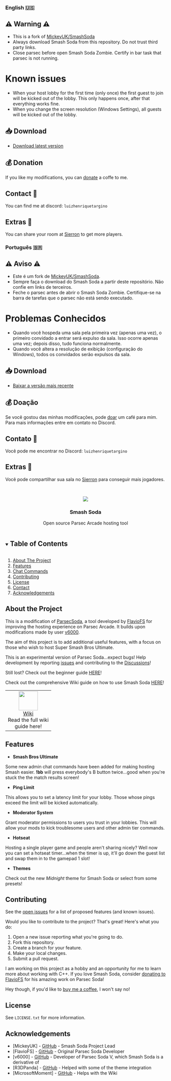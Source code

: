 
### English 🇺🇸
## ⚠️ Warning ⚠️
- This is a fork of [MickeyUK/SmashSoda](https://github.com/Smash-Soda-Team/smash-soda)
- Always download Smash Soda from this repository. Do not trust third party links.
- Close parsec before open Smash Soda Zombie. Certify in bar task that parsec is not running.

# Known issues
- When your host lobby for the first time (only once) the first guest to join will be kicked out of the lobby. This only happens once, after that everything works fine.
- When you change the screen resolution (Windows Settings), all guests will be kicked out of the lobby.

## 📥 Download
- [Download latest version](https://github.com/luizhtss/smash-soda-zombie/releases/tag/latest)

## 💰 Donation
If you like my modifications, you can [donate](https://www.paypal.com/donate/?business=CQAA37SECNJW6&no_recurring=0&item_name=Help+me+to+buy+a+coffe.&currency_code=BRL) a coffe to me. 

## Contact 💌
You can find me at discord: `luizhenriquetargino`

## Extras 🎁
You can share your room at [Sierron](https://parsec.sierron.de/) to get more players.

### Português 🇧🇷
## ⚠️ Aviso ⚠️
- Este é um fork de [MickeyUK/SmashSoda](https://github.com/Smash-Soda-Team/smash-soda).
- Sempre faça o download do Smash Soda a partir deste repositório. Não confie em links de terceiros.
- Feche o parsec antes de abrir o Smash Soda Zombie. Certifique-se na barra de tarefas que o parsec não está sendo executado.

# Problemas Conhecidos
- Quando você hospeda uma sala pela primeira vez (apenas uma vez), o primeiro convidado a entrar será expulso da sala. Isso ocorre apenas uma vez; depois disso, tudo funciona normalmente.
- Quando você altera a resolução de exibição (configuração do Windows), todos os convidados serão expulsos da sala.

## 📥 Download
- [Baixar a versão mais recente](https://github.com/luizhtss/smash-soda-zombie/releases/tag/latest)

## 💰 Doação
Se você gostou das minhas modificações, pode [doar](https://www.paypal.com/donate/?business=CQAA37SECNJW6&no_recurring=0&item_name=Ajude-me+a+comprar+um+café.&currency_code=BRL) um café para mim. Para mais informações entre em contato no Discord.

## Contato 💌
Você pode me encontrar no Discord: `luizhenriquetargino`

## Extras 🎁
Você pode compartilhar sua sala no [Sierron](https://parsec.sierron.de/) para conseguir mais jogadores.


<!-- PROJECT LOGO -->
<br />
<p align="center">
  <img src="https://github.com/MickeyUK/SmashSoda/raw/master/github/logo.png">
  <h3 align="center">Smash Soda</h3>

  <p align="center">
    Open source Parsec Arcade hosting tool  
  </p>
</p>

<!-- TABLE OF CONTENTS -->
<details open="open">
  <summary><h2 style="display: inline-block">Table of Contents</h2></summary>
  <ol>
    <li>
      <a href="#about-the-project">About The Project</a>
    </li>
    <li><a href="#features">Features</a></li>
    <li><a href="#chat-commands">Chat Commands</a></li>
    <li><a href="#contributing">Contributing</a></li>
    <li><a href="#license">License</a></li>
    <li><a href="#contact">Contact</a></li>
    <li><a href="#acknowledgements">Acknowledgements</a></li>
  </ol>
</details>


## About the Project

This is a modification of <a href="https://github.com/FlavioFS/">ParsecSoda</a>, a tool developed by <a href="https://github.com/FlavioFS/">FlavioFS</a> for improving the hosting experience on Parsec Arcade. It builds upon modifications made by user <a href="https://github.com/v6ooo/">v6000</a>.

The aim of this project is to add additional useful features, with a focus on those who wish to host Super Smash Bros Ultimate.

This is an experimental version of Parsec Soda...expect bugs! Help development by reporting <a href="https://github.com/MickeyUK/SmashSoda/issues">issues</a> and contributing to the <a href="https://github.com/MickeyUK/SmashSoda/discussions">Discussions</a>!

Still lost? Check out the beginner guide <a href="https://github.com/MickeyUK/SmashSoda/wiki/beginner-guide">HERE</a>!

Check out the comprehensive Wiki guide on how to use Smash Soda <a href="https://github.com/MickeyUK/SmashSoda/wiki/">HERE</a>!


<table align="center">
    <tr>
        <td align="center">
           <a href="https://github.com/MickeyUK/SmashSoda/wiki">
               <img width="60px" src="https://raw.githubusercontent.com/MickeyUK/SmashSoda/master/github/Icons/help.png">
               <div>Wiki</div>
           </a>
           <div>Read the full wiki<br>guide here!</div>
        </td>
    </tr>
</table>

## Features

  * **Smash Bros Ultimate**

  Some new admin chat commands have been added for making hosting Smash easier. **!bb** will press everybody's B button twice...good when you're stuck the the match results screen!

  * **Ping Limit**

  This allows you to set a latency limit for your lobby. Those whose pings exceed the limit will be kicked automatically.

  * **Moderator System**

  Grant moderator permissions to users you trust in your lobbies. This will allow your mods to kick troublesome users and other admin tier commands.

  * **Hotseat**

  Hosting a single player game and people aren't sharing nicely? Well now you can set a hotseat timer...when the timer is up, it'll go down the guest list and swap them in to the gamepad 1 slot!

  * **Themes**
  
  Check out the new *Midnight* theme for Smash Soda or select from some presets!

## Contributing

See the [open issues](https://github.com/MickeyUK/SmashSoda/issues) for a list of proposed features (and known issues).

Would you like to contribute to the project? That's great! Here's what you do:


1. Open a new issue reporting what you're going to do.
2. Fork this repository.
3. Create a branch for your feature.
4. Make your local changes.
5. Submit a pull request.

I am working on this project as a hobby and an opportunity for me to learn more about working with C++. If you love Smash Soda, consider <a href="https://www.paypal.com/donate?hosted_button_id=28PBV9DFYQC72">donating to FlavioFS</a> for his amazing work on Parsec Soda!

Hey though, if you'd like to <a href="https://ko-fi.com/mickeyuk">buy me a coffee</a>, I won't say no!

## License

See `LICENSE.txt` for more information.


<!-- ACKNOWLEDGEMENTS -->
## Acknowledgements


* [MickeyUK] - [GitHub](https://github.com/MickeyUK) - Smash Soda Project Lead
* [FlavioFS] - [GitHub](https://github.com/FlavioFS/) - Original Parsec Soda Developer
* [v6000] - [GitHub](https://github.com/v6ooo/) - Developer of Parsec Soda V, which Smash Soda is a derivative of
* [R3DPanda] - [GitHub](https://github.com/R3DPanda1/) - Helped with some of the theme integration
* [MicrosoftMoment] - [GitHub](https://github.com/MicrosoftMoment) - Helps with the Wiki
